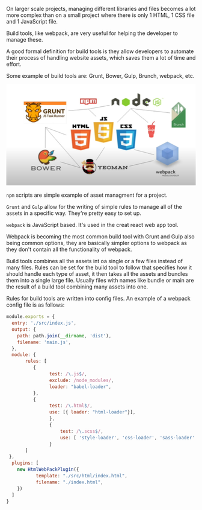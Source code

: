 On larger scale projects, managing different libraries and files becomes a lot more complex than on a small project where there is only 1 HTML, 1 CSS file and 1 JavaScript file.

Build tools, like webpack, are very useful for helping the developer to manage these.

A good formal definition for build tools is they allow developers to automate their process of handling website assets, which saves them a lot of time and effort.


Some example of build tools are: Grunt, Bower, Gulp, Brunch, webpack, etc.

![](./Build%20Tools.png)


`npm` scripts are simple example of asset managment for a project.

`Grunt` and `Gulp` allow for the writing of simple rules to manage all of the assets in a specific way. They're pretty easy to set up.

`webpack` is JavaScript based. It's used in the creat react web app tool.

Webpack is becoming the most common build tool with Grunt and Gulp also being common options, they are basically simpler options to webpack as they don't contain all the functionality of webpack.

Build tools combines all the assets int oa single or a few files instead of many files. Rules can be set for the build tool to follow that specifies how it should handle each type of asset, it then takes all the assets and bundles them into a single large file. Usually files with names like bundle or main are the result of a build tool combining many assets into one.


Rules for build tools are written into config files. An example of a webpack config file is as follows:


```js 
module.exports = {
  entry: './src/index.js',
  output: {
    path: path.join(__dirname, 'dist'),
    filename: 'main.js',
  },
  module: {
       rules: [
          {
                test: /\.js$/,
                exclude: /node_modules/,
                loader: "babel-loader",
          },
          {
                test: /\.html$/,
                use: [{ loader: "html-loader"}],
                },
                {
                    test: /\.scss$/,
                    use: [ 'style-loader', 'css-loader', 'sass-loader' ]
                }
       ]
 },
  plugins: [
    new HtmlWebPackPlugin({
           template: "./src/html/index.html",
           filename: "./index.html",
    })
  ]
}
```


